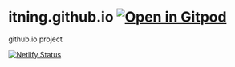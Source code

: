 # itning.github.io [![Open in Gitpod](https://gitpod.io/button/open-in-gitpod.svg)](https://gitpod.io/#https://github.com/itning/itning.github.io)
github.io project

[![Netlify Status](https://api.netlify.com/api/v1/badges/5aa4dad6-ae88-423b-bd88-9b07129a03b1/deploy-status)](https://app.netlify.com/sites/trusting-torvalds-5461ea/deploys)
